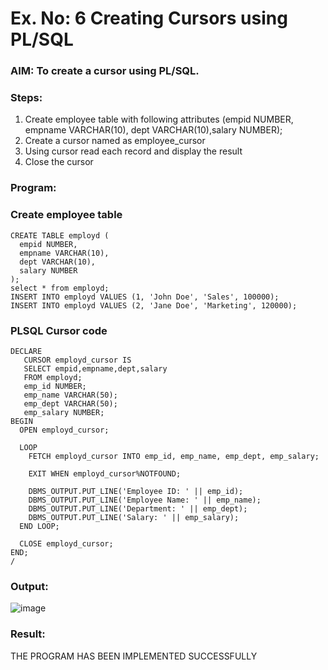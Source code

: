 # Ex. No: 6 Creating Cursors using PL/SQL

### AIM: To create a cursor using PL/SQL.

### Steps:
1. Create employee table with following attributes (empid NUMBER, empname VARCHAR(10), dept VARCHAR(10),salary NUMBER);
2. Create a cursor named as employee_cursor
3. Using cursor read each record and display the result
4. Close the cursor

### Program:

### Create employee table
```
CREATE TABLE employd (
  empid NUMBER,
  empname VARCHAR(10),
  dept VARCHAR(10),
  salary NUMBER
);
select * from employd;
INSERT INTO employd VALUES (1, 'John Doe', 'Sales', 100000);
INSERT INTO employd VALUES (2, 'Jane Doe', 'Marketing', 120000);
```

### PLSQL Cursor code
```
DECLARE
   CURSOR employd_cursor IS
   SELECT empid,empname,dept,salary
   FROM employd;
   emp_id NUMBER;
   emp_name VARCHAR(50);
   emp_dept VARCHAR(50);
   emp_salary NUMBER;
BEGIN
  OPEN employd_cursor;

  LOOP
    FETCH employd_cursor INTO emp_id, emp_name, emp_dept, emp_salary;

    EXIT WHEN employd_cursor%NOTFOUND;

    DBMS_OUTPUT.PUT_LINE('Employee ID: ' || emp_id);
    DBMS_OUTPUT.PUT_LINE('Employee Name: ' || emp_name);
    DBMS_OUTPUT.PUT_LINE('Department: ' || emp_dept);
    DBMS_OUTPUT.PUT_LINE('Salary: ' || emp_salary);
  END LOOP;

  CLOSE employd_cursor;
END;
/
```

### Output:
![image](https://github.com/surrey-78/Ex-no-6-Creating-Cursors-using-PL-SQL/assets/119559366/a3519cad-dd5d-4300-9fcd-3dc1d042c3da)

### Result:
THE PROGRAM HAS BEEN IMPLEMENTED SUCCESSFULLY
